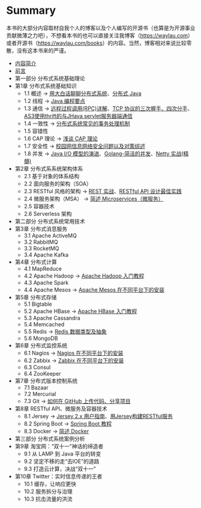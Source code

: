 ﻿# Summary

本书的大部分内容取材自我个人的博客以及个人编写的开源书（也算是为开源事业贡献微薄之力吧），不想看本书的也可以直接关注我博客（<https://waylau.com>）或者开源书（<https://waylau.com/books>）的内容。当然，博客相对来说比较零散，没有这本书来的严谨。

* [内容简介](docs/Introduction.md)
* [前言](docs/Preface.md)
* 第一部分 分布式系统基础理论
* 第1章 分布式系统基础知识
	* 1.1 概述  -> [用大白话聊聊分布式系统](https://waylau.com/talk-about-distributed-system/)、[分布式 Java](https://github.com/waylau/distributed-java)
	* 1.2 线程  -> [Java 编程要点](https://github.com/waylau/essential-java)
	* 1.3 通信  -> [远程过程调用(RPC)详解](https://waylau.com/remote-procedure-calls/)、[TCP 协议的三次握手、四次分手](https://waylau.com/tcp-connect-and-close/)、[AS3使用thrift的与JHava servlet服务器端通信](https://waylau.com/as3-using-thrift-and-java-servlet-server-side-communication/)
	* 1.4 一致性 -> [分布式系统常见的事务处理机制](https://waylau.com/distributed-system-transaction/)
	* 1.5 容错性
	* 1.6 CAP 理论 -> [浅谈 CAP 理论](https://waylau.com/cap-theorem/)
	* 1.7 安全性  ->  [校园网信息网络安全问题以及对策综述](https://waylau.com/campus-network-security-problems-and-countermeasures/)
	* 1.8 并发  -> [Java I/O 模型的演进](https://waylau.com/java-io-model-evolution/)、[Golang-简洁的并发](https://waylau.com/golang-clear-concurreny/)、[Netty 实战(精髓)](http://waylau.com/essential-netty-in-action)
* 第2章 分布式系系统架构体系
	* 2.1 基于对象的体系结构
	* 2.2 面向服务的架构（SOA）
	* 2.3 RESTful 风格的架构   -> [REST 实战](https://github.com/waylau/rest-in-action)、[RESTful API 设计最佳实践](https://waylau.com/best-practices-for-better-restful-api/)
	* 2.4 微服务架构（MSA） -> [简述 Microservices（微服务）](https://waylau.com/ahout-microservices/)
	* 2.5 容器技术  
	* 2.6 Serverless 架构
* 第二部分 分布式系统常用技术
* 第3章 分布式消息服务
	* 3.1 Apache ActiveMQ
	* 3.2 RabbitMQ
	* 3.3 RocketMQ
	* 3.4 Apache Kafka
* 第4章 分布式计算
	* 4.1 MapReduce
	* 4.2 Apache Hadoop  -> [Apache Hadoop 入门教程](https://waylau.com/about-hadoop/) 
	* 4.3 Apache Spark
	* 4.4 Apache Mesos  -> [Apache Mesos 在不同平台下的安装](https://waylau.com/mesos-installation/)
* 第5章 分布式存储
	* 5.1 Bigtable
	* 5.2 Apache HBase -> [Apache HBase 入门教程](https://waylau.com/about-hbase/)
	* 5.3 Apache Cassandra
	* 5.4 Memcached
	* 5.5 Redis  -> [Redis 数据类型及抽象](https://waylau.com/redis-data-type/)
	* 5.6 MongoDB
* 第6章 分布式监控系统
	* 6.1 Nagios	-> [Nagios 在不同平台下的安装](https://waylau.com/nagios-installation/)
	* 6.2 Zabbix	-> [Zabbix 在不同平台下的安装](https://waylau.com/zabbix-installation/)
	* 6.3 Consul
	* 6.4 ZooKeeper
* 第7章 分布式版本控制系统
	* 7.1 Bazaar
	* 7.2 Mercurial
	* 7.3 Git	-> [如何在 GitHub 上传代码、分享项目](https://waylau.com/share-how-to-upload-code-github-project/)
* 第8章 RESTful API、微服务及容器技术
	* 8.1 Jersey    ->  [Jersey 2.x 用户指南](https://github.com/waylau/Jersey-2.x-User-Guide)、[用Jersey构建RESTful服务](http://blog.csdn.net/column/details/jersey-rest.html)
	* 8.2 Spring Boot  -> [Spring Boot 教程](https://github.com/waylau/spring-boot-tutorial)
	* 8.3 Docker  -> [简述 Docker](https://waylau.com/ahout-docker/)
* 第三部分 分布式系统案例分析
* 第9章 淘宝网：“双十一”神话的缔造者
	* 9.1 从 LAMP 到 Java 平台的转变
	* 9.2 坚定不移的走“去IOE”的道路
	* 9.3 打造云计算，决战“双十一”
* 第10章 Twitter：实时信息传递的王者
	* 10.1 缓存，让响应更快
	* 10.2 服务拆分与治理
	* 10.3 抗击流量的洪流